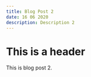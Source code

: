 ```yaml
---
title: Blog Post 2
date: 16 06 2020
description: Description 2
---
```


# This is a header

This is blog post 2.
